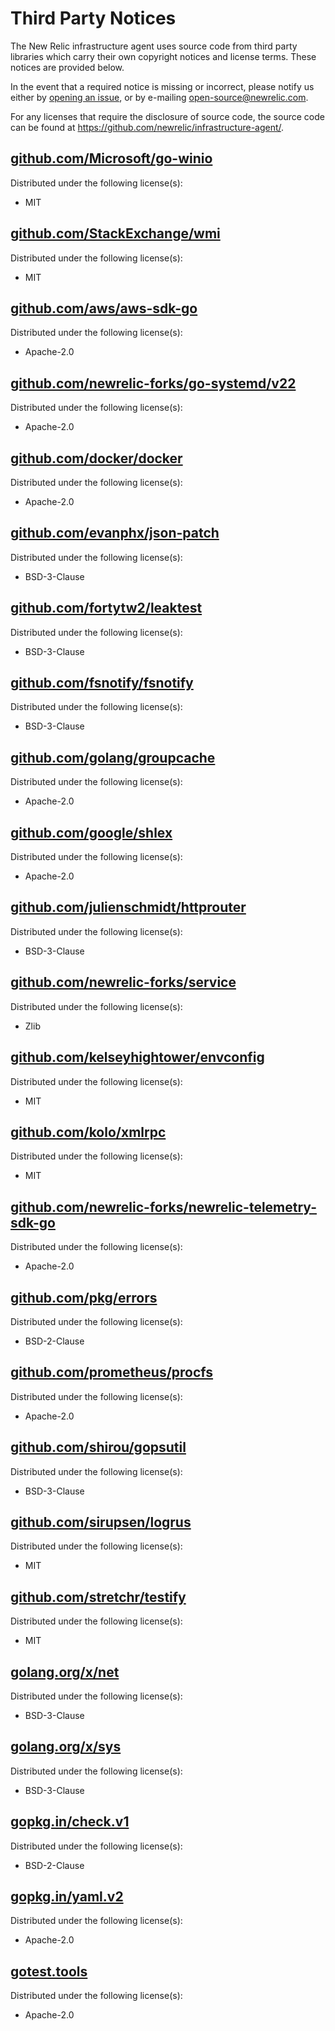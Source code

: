 # Third Party Notices

The New Relic infrastructure agent uses source code from third party libraries which carry
their own copyright notices and license terms. These notices are provided
below.

In the event that a required notice is missing or incorrect, please notify us
either by [opening an issue](https://github.com/newrelic/infrastructure-agent/issues/new),
or by e-mailing [open-source@newrelic.com](mailto:open-source@newrelic.com).

For any licenses that require the disclosure of source code, the source code
can be found at https://github.com/newrelic/infrastructure-agent/.




## [github.com/Microsoft/go-winio](https://github.com/Microsoft/go-winio)

Distributed under the following license(s):

* MIT



## [github.com/StackExchange/wmi](https://github.com/StackExchange/wmi)

Distributed under the following license(s):

* MIT



## [github.com/aws/aws-sdk-go](https://github.com/aws/aws-sdk-go)

Distributed under the following license(s):

* Apache-2.0



## [github.com/newrelic-forks/go-systemd/v22](https://github.com/newrelic-forks/go-systemd)

Distributed under the following license(s):

* Apache-2.0



## [github.com/docker/docker](https://github.com/docker/docker)

Distributed under the following license(s):

* Apache-2.0



## [github.com/evanphx/json-patch](https://github.com/evanphx/json-patch)

Distributed under the following license(s):

* BSD-3-Clause



## [github.com/fortytw2/leaktest](https://github.com/fortytw2/leaktest)

Distributed under the following license(s):

* BSD-3-Clause



## [github.com/fsnotify/fsnotify](https://github.com/fsnotify/fsnotify)

Distributed under the following license(s):

* BSD-3-Clause



## [github.com/golang/groupcache](https://github.com/golang/groupcache)

Distributed under the following license(s):

* Apache-2.0



## [github.com/google/shlex](https://github.com/google/shlex)

Distributed under the following license(s):

* Apache-2.0



## [github.com/julienschmidt/httprouter](https://github.com/julienschmidt/httprouter)

Distributed under the following license(s):

* BSD-3-Clause



## [github.com/newrelic-forks/service](https://github.com/newrelic-forks/service)

Distributed under the following license(s):

* Zlib



## [github.com/kelseyhightower/envconfig](https://github.com/kelseyhightower/envconfig)

Distributed under the following license(s):

* MIT



## [github.com/kolo/xmlrpc](https://github.com/kolo/xmlrpc)

Distributed under the following license(s):

* MIT



## [github.com/newrelic-forks/newrelic-telemetry-sdk-go](https://github.com/newrelic-forks/newrelic-telemetry-sdk-go)

Distributed under the following license(s):

* Apache-2.0



## [github.com/pkg/errors](https://github.com/pkg/errors)

Distributed under the following license(s):

* BSD-2-Clause



## [github.com/prometheus/procfs](https://github.com/prometheus/procfs)

Distributed under the following license(s):

* Apache-2.0



## [github.com/shirou/gopsutil](https://github.com/shirou/gopsutil)

Distributed under the following license(s):

* BSD-3-Clause



## [github.com/sirupsen/logrus](https://github.com/sirupsen/logrus)

Distributed under the following license(s):

* MIT



## [github.com/stretchr/testify](https://github.com/stretchr/testify)

Distributed under the following license(s):

* MIT



## [golang.org/x/net](https://golang.org/x/net)

Distributed under the following license(s):

* BSD-3-Clause



## [golang.org/x/sys](https://golang.org/x/sys)

Distributed under the following license(s):

* BSD-3-Clause



## [gopkg.in/check.v1](https://gopkg.in/check.v1)

Distributed under the following license(s):

* BSD-2-Clause



## [gopkg.in/yaml.v2](https://gopkg.in/yaml.v2)

Distributed under the following license(s):

* Apache-2.0



## [gotest.tools](https://gotest.tools)

Distributed under the following license(s):

* Apache-2.0




